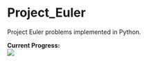 # Project_Euler
Project Euler problems implemented in Python.

<b>Current Progress:</b><br/>
<img src="https://projecteuler.net/profile/matthewhoendorf.png"/>
